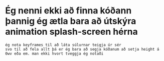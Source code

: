 # Ég nenni ekki að finna kóðann þannig ég ætla bara að útskýra animation splash-screen hérna

```
ég nota keyframes til að láta súlurnar teigja úr sér
svo til að fela allt þá er ég bara að segja kóðanum að setja height á 0wv eða em. man ekki hvort tveggja ég notaði
```

